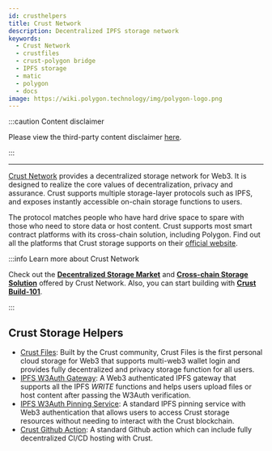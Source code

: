 ```yaml
---
id: crusthelpers
title: Crust Network
description: Decentralized IPFS storage network
keywords:
  - Crust Network
  - crustfiles
  - crust-polygon bridge
  - IPFS storage
  - matic
  - polygon
  - docs
image: https://wiki.polygon.technology/img/polygon-logo.png
---
```


:::caution Content disclaimer

Please view the third-party content disclaimer [<ins>here</ins>](https://github.com/0xPolygon/wiki/blob/master/CONTENT_DISCLAIMER.md).

:::

---

[Crust Network](https://crust.network) provides a decentralized storage network for Web3. It is designed to realize the core values of decentralization, privacy and assurance. Crust supports multiple storage-layer protocols such as IPFS, and exposes instantly accessible on-chain storage functions to users.

The protocol matches people who have hard drive space to spare with those who need to store data or host content. Crust supports most smart contract platforms with its cross-chain solution, including Polygon. Find out all the platforms that Crust storage supports on their [official website](https://crust.network/).

:::info Learn more about Crust Network

Check out the **[Decentralized Storage Market](https://wiki.crust.network/docs/en/DSM)** and **[Cross-chain Storage Solution](https://wiki.crust.network/docs/en/buildCrossChainSolution#ii-native-ipfs-integration)** offered by Crust Network. Also, you can start building with **[Crust Build-101](https://wiki.crust.network/docs/en/build101)**.

:::

## Crust Storage Helpers

- [Crust Files](https://crustfiles.io): Built by the Crust community, Crust Files is the first personal cloud storage for Web3 that supports multi-web3 wallet login and provides fully decentralized and privacy storage function for all users.
- [IPFS W3Auth Gateway](https://docs.ipfs.tech/concepts/ipfs-gateway/#authenticated-gateways): A Web3 authenticated IPFS gateway that supports all the IPFS *WRITE* functions and helps users upload files or host content after passing the W3Auth verification.
- [IPFS W3Auth Pinning Service](https://wiki.crust.network/docs/en/buildIPFSW3AuthPin): A standard IPFS pinning service with Web3 authentication that allows users to access Crust storage resources without needing to interact with the Crust blockchain.
- [Crust Github Action](https://github.com/marketplace/actions/crust-ipfs-pin): A standard Github action which can include fully decentralized CI/CD hosting with Crust.


